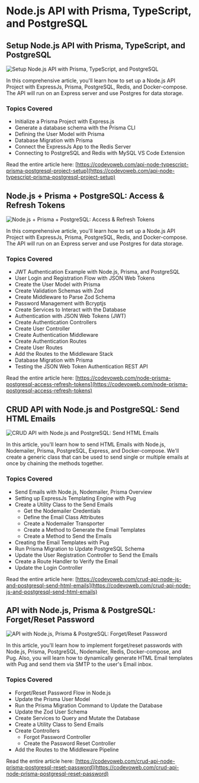 # Node.js API with Prisma, TypeScript, and PostgreSQL

## Setup Node.js API with Prisma, TypeScript, and PostgreSQL

![Setup Node.js API with Prisma, TypeScript, and PostgreSQL](https://codevoweb.com/wp-content/uploads/2022/05/API-Node.js-TypeScript-Prisma-PostgreSQL-Project-Setup.webp)

In this comprehensive article, you'll learn how to set up a Node.js API Project with ExpressJs, Prisma, PostgreSQL, Redis, and Docker-compose. The API will run on an Express server and use Postgres for data storage.

### Topics Covered

- Initialize a Prisma Project with Express.js
- Generate a database schema with the Prisma CLI
- Defining the User Model with Prisma
- Database Migration with Prisma
- Connect the ExpressJs App to the Redis Server
- Connecting to PostgreSQL and Redis with MySQL VS Code Extension

Read the entire article here: [https://codevoweb.com/api-node-typescript-prisma-postgresql-project-setup](https://codevoweb.com/api-node-typescript-prisma-postgresql-project-setup)

## Node.js + Prisma + PostgreSQL: Access & Refresh Tokens

![Node.js + Prisma + PostgreSQL: Access & Refresh Tokens](https://codevoweb.com/wp-content/uploads/2022/05/Node.js-Prisma-PostgreSQL-Access-Refresh-Tokens.webp)

In this comprehensive article, you'll learn how to set up a Node.js API Project with ExpressJs, Prisma, PostgreSQL, Redis, and Docker-compose. The API will run on an Express server and use Postgres for data storage.

### Topics Covered

- JWT Authentication Example with Node.js, Prisma, and PostgreSQL
- User Login and Registration Flow with JSON Web Tokens
- Create the User Model with Prisma
- Create Validation Schemas with Zod
- Create Middleware to Parse Zod Schema
- Password Management with Bcryptjs
- Create Services to Interact with the Database
- Authentication with JSON Web Tokens (JWT)
- Create Authentication Controllers
- Create User Controller
- Create Authentication Middleware
- Create Authentication Routes
- Create User Routes
- Add the Routes to the Middleware Stack
- Database Migration with Prisma
- Testing the JSON Web Token Authentication REST API

Read the entire article here: [https://codevoweb.com/node-prisma-postgresql-access-refresh-tokens](https://codevoweb.com/node-prisma-postgresql-access-refresh-tokens)

## CRUD API with Node.js and PostgreSQL: Send HTML Emails

![CRUD API with Node.js and PostgreSQL: Send HTML Emails](https://codevoweb.com/wp-content/uploads/2022/05/CRUD-API-with-Node.js-and-PostgreSQL-Send-HTML-Emails.webp)

In this article, you'll learn how to send HTML Emails with Node.js, Nodemailer, Prisma, PostgreSQL, Express, and Docker-compose. We'll create a generic class that can be used to send single or multiple emails at once by chaining the methods together.

### Topics Covered

- Send Emails with Node.js, Nodemailer, Prisma Overview
- Setting up ExpressJs Templating Engine with Pug
- Create a Utility Class to the Send Emails
    - Get the Nodemailer Credentials
    - Define the Email Class Attributes
    - Create a Nodemailer Transporter
    - Create a Method to Generate the Email Templates
    - Create a Method to Send the Emails
- Creating the Email Templates with Pug
- Run Prisma Migration to Update PostgreSQL Schema
- Update the User Registration Controller to Send the Emails
- Create a Route Handler to Verify the Email
- Update the Login Controller

Read the entire article here: [https://codevoweb.com/crud-api-node-js-and-postgresql-send-html-emails](https://codevoweb.com/crud-api-node-js-and-postgresql-send-html-emails)

## API with Node.js, Prisma & PostgreSQL: Forget/Reset Password

![API with Node.js, Prisma & PostgreSQL: Forget/Reset Password](https://codevoweb.com/wp-content/uploads/2022/05/API-with-Node.js-Prisma-PostgreSQL-Forget-Reset-Password.webp)

In this article, you'll learn how to implement forget/reset passwords with Node.js, Prisma, PostgreSQL, Nodemailer, Redis, Docker-compose, and Pug. Also, you will learn how to dynamically generate HTML Email templates with Pug and send them via SMTP to the user's Email inbox.

### Topics Covered

- Forget/Reset Password Flow in Node.js
- Update the Prisma User Model
- Run the Prisma Migration Command to Update the Database
- Update the Zod User Schema
- Create Services to Query and Mutate the Database
- Create a Utility Class to Send Emails
- Create Controllers
    - Forgot Password Controller
    - Create the Password Reset Controller
- Add the Routes to the Middleware Pipeline

Read the entire article here: [https://codevoweb.com/crud-api-node-prisma-postgresql-reset-password](https://codevoweb.com/crud-api-node-prisma-postgresql-reset-password)
